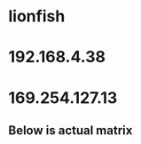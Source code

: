 # lionfish
# 192.168.4.38
# 169.254.127.13

<!-- ## [0,0,0,1,1,-1], 
        [0,0,0,-1,1,-1],
        [1,-1,1,0,0,0],
        [1,1,1,0,0,0],
        [-1,-1,1,0,0,0],
        [-1,1,1,0,0,0] -->
        
<!-- [-1, 1, 0,0,0,1], 
        [1,-1,0,0,0,1],
        [0,0,1,-1,1,0],
        [0,0,-1,-1,1,0],
        [0,0,1,1,1,0],
        [0,0,-1,1,1,0] -->
## Below is actual matrix
<!-- [0,0,0,-1,-1,1], 
        [0,0,0,-1,1,-1],
        [1,-1,1,0,0,0],
        [1,1,1,0,0,0],
        [-1,-1,1,0,0,0],
        [-1,1,1,0,0,0] -->